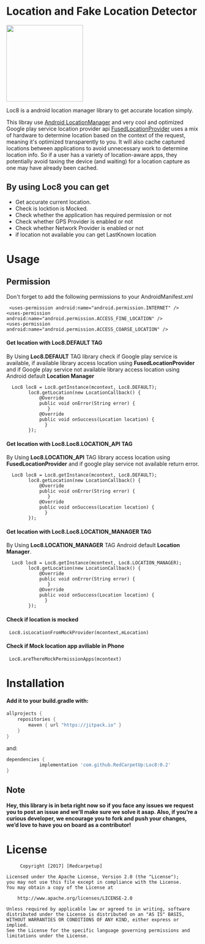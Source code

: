 # Location and Fake Location Detector 

<img align="center" src='https://github.com/balrampandey19/FakeLocationDetctor/blob/master/Screen/loc8.png' width='200' height='200'/>

Loc8 is a android location manager library to get accurate location simply.

This libray use [Android LocationManager](https://developer.android.com/reference/android/location/LocationManager.html)  and very cool and optimized Google play service location provider api [FusedLocationProvider](https://developers.google.com/android/reference/com/google/android/gms/location/FusedLocationProviderApi) uses a mix of hardware to determine location based on the context of the request, meaning it's optimized transparently to you. It will also cache captured locations between applications to avoid unnecessary work to determine location info. So if a user has a variety of location-aware apps, they potentially avoid taxing the device (and waiting) for a location capture as one may have already been cached.
## By using Loc8 you can get

* Get accurate current location.
* Check is locktion is Mocked.
* Check whether the application has required permission or not
* Check whether GPS Provider is enabled or not
* Check whether Network Provider is enabled or not
* if location not available you can get LastKnown location

# Usage

## Permission
Don't forget to add the following permissions to your AndroidManifest.xml

```
 <uses-permission android:name="android.permission.INTERNET" />
<uses-permission android:name="android.permission.ACCESS_FINE_LOCATION" />
<uses-permission android:name="android.permission.ACCESS_COARSE_LOCATION" />

```

#### Get location with Loc8.DEFAULT TAG

By Using <b>Loc8.DEFAULT</b> TAG library check if Google play service is available, if available library access location using <b>FusedLocationProvider</b> and if Google play service not available library access location using Android default <b>Location Manager</b>

```
  Loc8 loc8 = Loc8.getInstance(mcontext, Loc8.DEFAULT);
        loc8.getLocation(new LocationCallback() {
            @Override
            public void onError(String error) {
               }
            @Override
            public void onSuccess(Location location) {
              }
        });

```
#### Get location with Loc8.Loc8.LOCATION_API TAG
By Using <b>Loc8.LOCATION_API</b> TAG library access location using <b>FusedLocationProvider</b> and if google play service not available return error.

```
  Loc8 loc8 = Loc8.getInstance(mcontext, Loc8.DEFAULT);
        loc8.getLocation(new LocationCallback() {
            @Override
            public void onError(String error) {
               }
            @Override
            public void onSuccess(Location location) {
              }
        });

```
#### Get location with Loc8.Loc8.LOCATION_MANAGER TAG
By Using <b>Loc8.LOCATION_MANAGER</b> TAG  Android default <b>Location Manager</b>.


```
  Loc8 loc8 = Loc8.getInstance(mcontext, Loc8.LOCATION_MANAGER);
        loc8.getLocation(new LocationCallback() {
            @Override
            public void onError(String error) {
               }
            @Override
            public void onSuccess(Location location) {
              }
        });

```
#### Check if location is mocked


```
 Loc8.isLocationFromMockProvider(mcontext,mLocation)
```
#### Check if Mock location app aviliable in Phone
```
 Loc8.areThereMockPermissionApps(mcontext)
```

# Installation

#### Add it to your build.gradle with:
```gradle
allprojects {
    repositories {
        maven { url "https://jitpack.io" }
    }
}
```
and:

```gradle
dependencies {
	        implementation 'com.github.RedCarpetUp:Loc8:0.2'
}
```
## Note

#### Hey, this library is in beta right now so if you face any issues we request you to post an issue and we’ll make sure we solve it asap. Also, if you’re a curious developer, we encourage you to fork and push your changes, we’d love to have you on board as a contributor!


# License

```
     Copyright [2017] [Redcarpetup]

Licensed under the Apache License, Version 2.0 (the "License");
you may not use this file except in compliance with the License.
You may obtain a copy of the License at

    http://www.apache.org/licenses/LICENSE-2.0

Unless required by applicable law or agreed to in writing, software
distributed under the License is distributed on an "AS IS" BASIS,
WITHOUT WARRANTIES OR CONDITIONS OF ANY KIND, either express or implied.
See the License for the specific language governing permissions and
limitations under the License.

```




